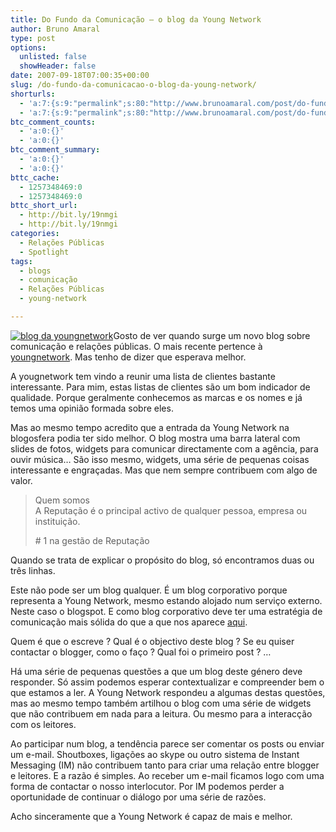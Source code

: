 ```yaml
---
title: Do Fundo da Comunicação – o blog da Young Network
author: Bruno Amaral
type: post
options:
  unlisted: false
  showHeader: false
date: 2007-09-18T07:00:35+00:00
slug: /do-fundo-da-comunicacao-o-blog-da-young-network/
shorturls:
  - 'a:7:{s:9:"permalink";s:80:"http://www.brunoamaral.com/post/do-fundo-da-comunicacao-o-blog-da-young-network/";s:7:"tinyurl";s:25:"http://tinyurl.com/dyc8vt";s:4:"isgd";s:17:"http://is.gd/pG4P";s:5:"bitly";s:20:"http://bit.ly/13QtbM";s:5:"snipr";s:22:"http://snipr.com/ev3k0";s:5:"snurl";s:22:"http://snurl.com/ev3k0";s:7:"snipurl";s:24:"http://snipurl.com/ev3k0";}'
  - 'a:7:{s:9:"permalink";s:80:"http://www.brunoamaral.com/post/do-fundo-da-comunicacao-o-blog-da-young-network/";s:7:"tinyurl";s:25:"http://tinyurl.com/dyc8vt";s:4:"isgd";s:17:"http://is.gd/pG4P";s:5:"bitly";s:20:"http://bit.ly/13QtbM";s:5:"snipr";s:22:"http://snipr.com/ev3k0";s:5:"snurl";s:22:"http://snurl.com/ev3k0";s:7:"snipurl";s:24:"http://snipurl.com/ev3k0";}'
btc_comment_counts:
  - 'a:0:{}'
  - 'a:0:{}'
btc_comment_summary:
  - 'a:0:{}'
  - 'a:0:{}'
bttc_cache:
  - 1257348469:0
  - 1257348469:0
bttc_short_url:
  - http://bit.ly/19nmgi
  - http://bit.ly/19nmgi
categories:
  - Relações Públicas
  - Spotlight
tags:
  - blogs
  - comunicação
  - Relações Públicas
  - young-network

---
```

[<img src="/wp-content/uploads/2007/09/yougnetwork-dofundodacomunicacao1.thumbnail.jpg" alt="blog da youngnetwork" class="left" />][1]Gosto de ver quando surge um novo blog sobre comunicação e relações públicas. O mais recente pertence à [youngnetwork][2]. Mas tenho de dizer que esperava melhor.

A yougnetwork tem vindo a reunir uma lista de clientes bastante interessante. Para mim, estas listas de clientes são um bom indicador de qualidade. Porque geralmente conhecemos as marcas e os nomes e já temos uma opinião formada sobre eles.

Mas ao mesmo tempo acredito que a entrada da Young Network na blogosfera podia ter sido melhor. O blog mostra uma barra lateral com slides de fotos, widgets para comunicar directamente com a agência, para ouvir música&#8230; São isso mesmo, widgets, uma série de pequenas coisas interessante e engraçadas. Mas que nem sempre contribuem com algo de valor.

<blockquote class="right">
  <p>
    Quem somos<br /> A Reputação é o principal activo de qualquer pessoa, empresa ou instituição.
  </p>
  
  <p>
    # 1 na gestão de Reputação
  </p>
</blockquote>

Quando se trata de explicar o propósito do blog, só encontramos duas ou três linhas.

Este não pode ser um blog qualquer. É um blog corporativo porque representa a Young Network, mesmo estando alojado num serviço externo. Neste caso o blogspot. E como blog corporativo deve ter uma estratégia de comunicação mais sólida do que a que nos aparece [aqui][2].

Quem é que o escreve ? Qual é o objectivo deste blog ? Se eu quiser contactar o blogger, como o faço ? Qual foi o primeiro post ? &#8230;

Há uma série de pequenas questões a que um blog deste género deve responder. Só assim podemos esperar contextualizar e compreender bem o que estamos a ler. A Young Network respondeu a algumas destas questões, mas ao mesmo tempo também artilhou o blog com uma série de widgets que não contribuem em nada para a leitura. Ou mesmo para a interacção com os leitores.

Ao participar num blog, a tendência parece ser comentar os posts ou enviar um e-mail. Shoutboxes, ligações ao skype ou outro sistema de Instant Messaging (IM) não contribuem tanto para criar uma relação entre blogger e leitores. E a razão é simples. Ao receber um e-mail ficamos logo com uma forma de contactar o nosso interlocutor. Por IM podemos perder a oportunidade de continuar o diálogo por uma série de razões.

Acho sinceramente que a Young Network é capaz de mais e melhor.

 [1]: http://www.dofundodacomunicacao.blogspot.com/ "blog da youngnetwork"
 [2]: http://www.dofundodacomunicacao.blogspot.com/
